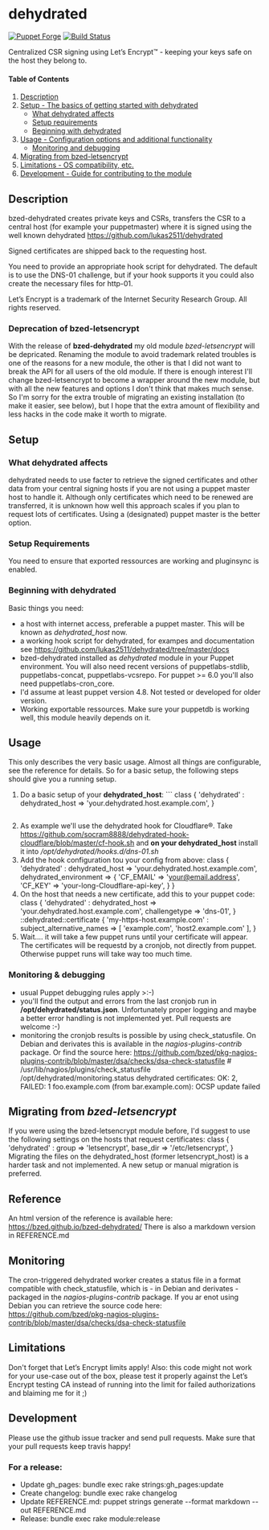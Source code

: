 # dehydrated

[![Puppet Forge](http://img.shields.io/puppetforge/v/bzed/dehydrated.svg)](https://forge.puppetlabs.com/bzed/dehydrated) [![Build Status](https://travis-ci.org/bzed/bzed-dehydrated.png?branch=master)](https://travis-ci.org/bzed/bzed-dehydrated)

Centralized CSR signing using Let’s Encrypt™ - keeping your keys safe on the host they belong to.


#### Table of Contents

1. [Description](#description)
2. [Setup - The basics of getting started with dehydrated](#setup)
    * [What dehydrated affects](#what-dehydrated-affects)
    * [Setup requirements](#setup-requirements)
    * [Beginning with dehydrated](#beginning-with-dehydrated)
3. [Usage - Configuration options and additional functionality](#usage)
    * [Monitoring and debugging](#monitoring--debugging)
4. [Migrating from bzed-letsencrypt](#migrating-from-bzed-letsencrypt)
5. [Limitations - OS compatibility, etc.](#limitations)
6. [Development - Guide for contributing to the module](#development)

## Description

bzed-dehydrated creates private keys and CSRs, transfers
the CSR to a central host (for example your puppetmaster)
where it is signed using the well known dehydrated
https://github.com/lukas2511/dehydrated

Signed certificates are shipped back to the requesting host.

You need to provide an appropriate hook script for dehydrated.
The default is to use the DNS-01 challenge, but if your hook
supports it you could also create the necessary files for http-01.

Let’s Encrypt is a trademark of the Internet Security Research Group. All rights reserved.

### Deprecation of bzed-letsencrypt
With the release of **bzed-dehydrated** my old module *bzed-letsencrypt* will be depricated.
Renaming the module to avoid trademark related troubles is one of the reasons for a new module,
the other is that I did not want to break the API for all users of the old module.
If there is enough interest I'll change bzed-letsencrypt to become a wrapper around
the new module, but with all the new features and options I don't think that makes much
sense. So I'm sorry for the extra trouble of migrating an existing installation (to make
it easier, see below), but I hope that the extra amount of flexibility and less hacks in the
code make it worth to migrate.

## Setup

### What dehydrated affects

dehydrated needs to use facter to retrieve the signed certificates
and other data from your central signing hosts if you are not using
a puppet master host to handle it. Although only certificates which
need to be renewed are transferred, it is unknown how well this
approach scales if you plan to request lots of certificates. Using
a (designated) puppet master is the better option.

### Setup Requirements 

You need to ensure that exported ressources are working and pluginsync
is enabled.


### Beginning with dehydrated

Basic things you need:
 -  a host with internet access, preferable a puppet master. This will be known as *dehydrated\_host* now.
 -  a working hook script for dehydrated, for exampes and documentation see https://github.com/lukas2511/dehydrated/tree/master/docs
 -  bzed-dehydrated installed as _dehydrated_ module in your Puppet environment.
    You will also need recent versions of puppetlabs-stdlib, puppetlabs-concat, puppetlabs-vcsrepo.
    For puppet >= 6.0 you'll also need puppetlabs-cron\_core.
 -  I'd assume at least puppet version 4.8. Not tested or developed for older version.
 -  Working exportable ressources. Make sure your puppetdb is working well, this module
    heavily depends on it.

## Usage

This only describes the very basic usage. Almost all things are configurable, see the reference for details.
So for a basic setup, the following steps should give you a running setup.

 1.  Do a basic setup of your **dehydrated\_host**: ```
         class { 'dehydrated' :
             dehydrated_host => 'your.dehydrated.host.example.com',
         }
     ```
 2.  As example we'll use the dehydrated hook for Cloudflare®. Take
     https://github.com/socram8888/dehydrated-hook-cloudflare/blob/master/cf-hook.sh
     and **on your dehydrated_host** install it into _/opt/dehydrated/hooks.d/dns-01.sh_
 3.  Add the hook configuration tou your config from above:
         class { 'dehydrated' :
             dehydrated_host => 'your.dehydrated.host.example.com',
             dehydrated_environment => {
                 'CF_EMAIL' => 'your@email.address',
                 'CF_KEY'   => 'your-long-Cloudflare-api-key',
             }
         }
 4.  On the host that needs a new certificate, add this to your puppet code:
         class { 'dehydrated' :
             dehydrated_host => 'your.dehydrated.host.example.com',
             challengetype   => 'dns-01',
         }
         ::dehydrated::certificate { 'my-https-host.example.com' :
             subject_alternative_names => [ 'example.com', 'host2.example.com' ],
         }
 5.  Wait.... it will take a few puppet runs until your certificate will appear.
     The certificates will be requestd by a cronjob, not directly from puppet.
     Otherwise puppet runs will take way too much time.

### Monitoring & debugging
 -  usual Puppet debugging rules apply >:-)
 -  you'll find the output and errors from the last cronjob run in **/opt/dehydrated/status.json**.
    Unfortunately proper logging and maybe a better error handling is not implemented yet.
    Pull requests are welcome :-)
 -  monitoring the cronjob results is possible by using check\_statusfile. On Debian and derivates
    this is available in the _nagios-plugins-contrib_ package. Or find the source here: https://github.com/bzed/pkg-nagios-plugins-contrib/blob/master/dsa/checks/dsa-check-statusfile
        # /usr/lib/nagios/plugins/check_statusfile /opt/dehydrated/monitoring.status
        dehydrated certificates: OK: 2, FAILED: 1
        foo.example.com (from bar.example.com): OCSP update failed

## Migrating from _bzed-letsencrypt_
If you were using the bzed-letsencrypt module before, I'd suggest to use the following settings on the hosts that request certificates:
    class { 'dehydrated' :
        group    => 'letsencrypt',
        base_dir => '/etc/letsencrypt',
    }
Migrating the files on the dehydrated\_host (former letsencrypt\_host) is a harder task and
not implemented. A new setup or manual migration is preferred.

## Reference

An html version of the reference is available here: https://bzed.github.io/bzed-dehydrated/
There is also a markdown version in REFERENCE.md

## Monitoring

The cron-triggered dehydrated worker creates a status file in a format compatible with check\_statusfile, which is - in Debian and derivates - packaged in the _nagios-plugins-contrib_ package.
If you ar enot using Debian you can retrieve the source code here: https://github.com/bzed/pkg-nagios-plugins-contrib/blob/master/dsa/checks/dsa-check-statusfile

## Limitations

Don't forget that Let’s Encrypt limits apply!
Also: this code might not work for your use-case out of the box, please test it properly against
the Let’s Encrypt testing CA instead of running into the limit for failed authorizations and blaiming me for it ;)

## Development

Please use the github issue tracker and send pull requests. Make sure that your pull requests keep travis happy!

### For a release:
 -  Update gh\_pages:
        bundle exec rake strings:gh_pages:update
 -  Create changelog:
        bundle exec rake changelog
 -  Update REFERENCE.md:
        puppet strings generate --format markdown --out REFERENCE.md
 -  Release:
        bundle exec rake module:release

